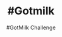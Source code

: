 ---
title: "#Gotmilk"
description:
h1: In the case
date:
listing:
  img: /img/featured-shopify.png
  description: description
subtitle: "#GotMilk Challenge"
infos:
  - tagline: 'American Dairy came to us with a need to create relatable content on TikTok to promote the #Gotmilk challenge.'
    url : "#"
    client: American Dairy Association
    year: 2020
    deliverables: ['Influencer sourcing', 'Creative direction', 'Content distribution']
    goals: "Appeal to Generation-Z through young opinion leaders. Increase awareness of the #Gotmilk challenge across the North-East of the US."
videoPath: "/img/case-studies/gotmilk/GotMilk.mp4"
videoThumbnails:
  - src: "/img/case-studies/gotmilk/GotMilk_1.mp4"
  - src: "/img/case-studies/gotmilk/GotMilk_2.mp4"
  - src: "/img/case-studies/gotmilk/GotMilk_3.mp4"
  - src: "/img/case-studies/gotmilk/GotMilk_4.mp4"
challenges:
  title: Challenges
  description: American Dairy wanted to build awareness amongst a Gen-Z demographic, a generation notoriously un-trusting of traditional advertising. Additionally, they wanted to maximize brand reach, while ensuring brand safety.
  result: "20+ young athletes and artists with a strong local following participated in the #Gotmilk challenge, generating over 10,000 likes and comments and 250,000 unique views."
  stats:
    - name: Gor lorem ipsum
      value: 120k
    - name: Growth ipsum
      value: +10k
    - name: Growth ipsum
      value: +10k
---